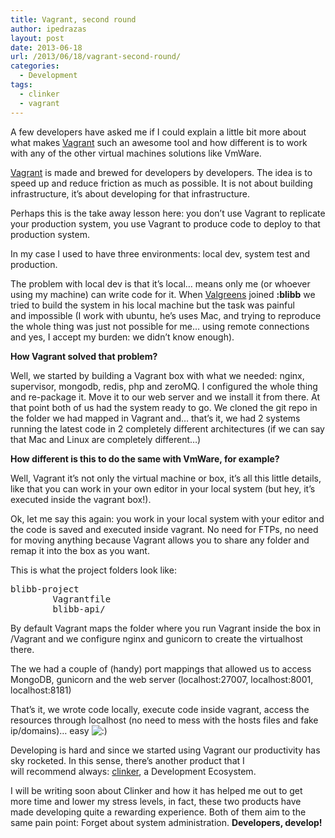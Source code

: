 ```yaml
---
title: Vagrant, second round
author: ipedrazas
layout: post
date: 2013-06-18
url: /2013/06/18/vagrant-second-round/
categories:
  - Development
tags:
  - clinker
  - vagrant
---
```

A few developers have asked me if I could explain a little bit more about what makes [Vagrant][1] such an awesome tool and how different is to work with any of the other virtual machines solutions like VmWare.

[Vagrant][1] is made and brewed for developers by developers. The idea is to speed up and reduce friction as much as possible. It is not about building infrastructure, it&#8217;s about developing for that infrastructure.

Perhaps this is the take away lesson here: you don&#8217;t use Vagrant to replicate your production system, you use Vagrant to produce code to deploy to that production system.

In my case I used to have three environments: local dev, system test and production.

The problem with local dev is that it&#8217;s local&#8230; means only me (or whoever using my machine) can write code for it. When [Valgreens][2] joined **:blibb** we tried to build the system in his local machine but the task was painful and impossible (I work with ubuntu, he&#8217;s uses Mac, and trying to reproduce the whole thing was just not possible for me&#8230; using remote connections and yes, I accept my burden: we didn&#8217;t know enough).

**How Vagrant solved that problem?**

Well, we started by building a Vagrant box with what we needed: nginx, supervisor, mongodb, redis, php and zeroMQ. I configured the whole thing and re-package it. Move it to our web server and we install it from there. At that point both of us had the system ready to go. We cloned the git repo in the folder we had mapped in Vagrant and&#8230; that&#8217;s it, we had 2 systems running the latest code in 2 completely different architectures (if we can say that Mac and Linux are completely different&#8230;)

**How different is this to do the same with VmWare, for example?**

Well, Vagrant it&#8217;s not only the virtual machine or box, it&#8217;s all this little details, like that you can work in your own editor in your local system (but hey, it&#8217;s executed inside the vagrant box!).

Ok, let me say this again: you work in your local system with your editor and the code is saved and executed inside vagrant. No need for FTPs, no need for moving anything because Vagrant allows you to share any folder and remap it into the box as you want.

This is what the project folders look like:

<pre>blibb-project
        Vagrantfile
        blibb-api/</pre>

By default Vagrant maps the folder where you run Vagrant inside the box in /Vagrant and we configure nginx and gunicorn to create the virtualhost there.

The we had a couple of (handy) port mappings that allowed us to access MongoDB, gunicorn and the web server (localhost:27007, localhost:8001, localhost:8181)

That&#8217;s it, we wrote code locally, execute code inside vagrant, access the resources through localhost (no need to mess with the hosts files and fake ip/domains)&#8230; easy <img src="http://ivan.pedrazas.me/wp-includes/images/smilies/icon_smile.gif" alt=":)" class="wp-smiley" />

Developing is hard and since we started using Vagrant our productivity has sky rocketed. In this sense, there&#8217;s another product that I will recommend always: [clinker][3], a Development Ecosystem.

I will be writing soon about Clinker and how it has helped me out to get more time and lower my stress levels, in fact, these two products have made developing quite a rewarding experience. Both of them aim to the same pain point: Forget about system administration. **Developers, develop!**

 [1]: http://www.vagrantup.com/
 [2]: http://twitter.com/valgreens
 [3]: http://clinkerhq.com/